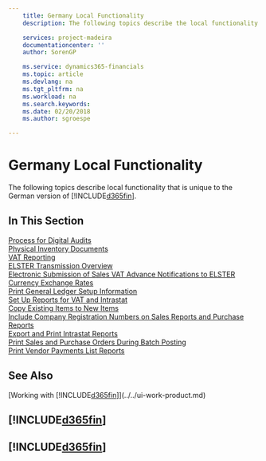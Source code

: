 ```yaml
---
    title: Germany Local Functionality
    description: The following topics describe the local functionality in the German version of Finance and Operations, Business edition.

    services: project-madeira
    documentationcenter: ''
    author: SorenGP

    ms.service: dynamics365-financials
    ms.topic: article
    ms.devlang: na
    ms.tgt_pltfrm: na
    ms.workload: na
    ms.search.keywords:
    ms.date: 02/20/2018
    ms.author: sgroespe

---
```

# Germany Local Functionality
The following topics describe local functionality that is unique to the German version of [!INCLUDE[d365fin](../../includes/d365fin_md.md)].  

## In This Section  
  [Process for Digital Audits](process-for-digital-audits.md)  
  [Physical Inventory Documents](physical-inventory-documents.md)  
  [VAT Reporting](vat-reporting.md)  
  [ELSTER Transmission Overview](elster-transmission-overview.md)  
  [Electronic Submission of Sales VAT Advance Notifications to ELSTER](electronic-submission-of-sales-vat-advance-notifications-to-elster.md)  
  [Currency Exchange Rates](currency-exchange-rates.md)  
  [Print General Ledger Setup Information](how-to-print-general-ledger-setup-information.md)  
  [Set Up Reports for VAT and Intrastat](how-to-set-up-reports-for-vat-and-intrastat.md)  
  [Copy Existing Items to New Items](how-to-copy-existing-items-to-new-items.md)  
  [Include Company Registration Numbers on Sales Reports and Purchase Reports](how-to-include-company-registration-numbers-on-sales-reports-and-purchase-reports.md)  
  [Export and Print Intrastat Reports](how-to-export-and-print-intrastat-reports.md)  
  [Print Sales and Purchase Orders During Batch Posting](how-to-print-sales-and-purchase-orders-during-batch-posting.md)  
  [Print Vendor Payments List Reports](how-to-print-vendor-payments-list-reports.md)

## See Also
[Working with [!INCLUDE[d365fin](../../includes/d365fin_md.md)]](../../ui-work-product.md)  

## [!INCLUDE[d365fin](../../includes/free_trial_md.md)]  
## [!INCLUDE[d365fin](../../includes/training_link_md.md)]
